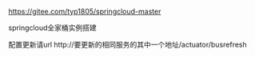 https://gitee.com/typ1805/springcloud-master

springcloud全家桶实例搭建

配置更新请url  http://要更新的相同服务的其中一个地址/actuator/busrefresh